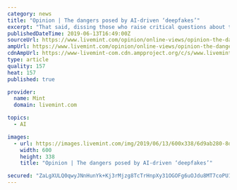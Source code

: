 ```yaml
---
category: news
title: "Opinion | The dangers posed by AI-driven ‘deepfakes’"
excerpt: "That said, dissing those who raise critical questions about the evolution of AI algorithms that are becoming increasingly sophisticated smacks of overconfidence. There are genuine concerns. There’s the clear danger that “deepfakes\"—AI-powered ..."
publishedDateTime: 2019-06-13T16:49:00Z
sourceUrl: https://www.livemint.com/opinion/online-views/opinion-the-dangers-posed-by-ai-driven-deepfakes-1560444219701.html
ampUrl: https://www.livemint.com/opinion/online-views/opinion-the-dangers-posed-by-ai-driven-deepfakes/amp-1560444219701.html
cdnAmpUrl: https://www-livemint-com.cdn.ampproject.org/c/s/www.livemint.com/opinion/online-views/opinion-the-dangers-posed-by-ai-driven-deepfakes/amp-1560444219701.html
type: article
quality: 157
heat: 157
published: true

provider:
  name: Mint
  domain: livemint.com

topics:
  - AI

images:
  - url: https://images.livemint.com/img/2019/06/13/600x338/6d9ab280-8de7-11e9-a284-ae012b722972_1560444218598_1560444438004.jpg
    width: 600
    height: 338
    title: "Opinion | The dangers posed by AI-driven ‘deepfakes’"

secured: "ZaLgXULQ0qwyJNnHunYk+Kj3rMjzg8TcTrHnpXy31OGOFg6uOJdu8MT7coPU1X6E+RK2lUOvAkmniDZ2mDKHkFRK48nn0pGQJ/YJjJWzzySZH9HwjuNMPRfzEqrnhZ6PbyTGbcY+atjliLvqzePSi+uZ0+EmteaQJYCLBA6lucTkQx87/w0CiYnoY8D3lt63hYd6+vVaWayv+QRfBij6PiKJThQBPWloDZqxP1hlBAtTtmQkP6O2aYATknGU+6IMaX0AM87aeNb2Swhv5Lj2RQ==;mbxRqQjxPS1Pu37Hr8yo8w=="
---
```


